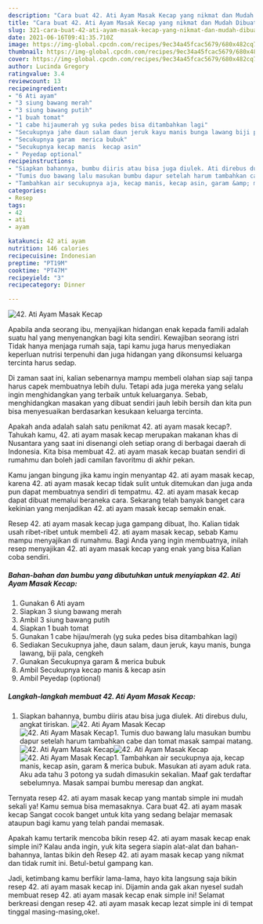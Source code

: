 ```yaml
---
description: "Cara buat 42. Ati Ayam Masak Kecap yang nikmat dan Mudah Dibuat"
title: "Cara buat 42. Ati Ayam Masak Kecap yang nikmat dan Mudah Dibuat"
slug: 321-cara-buat-42-ati-ayam-masak-kecap-yang-nikmat-dan-mudah-dibuat
date: 2021-06-16T09:41:35.710Z
image: https://img-global.cpcdn.com/recipes/9ec34a45fcac5679/680x482cq70/42-ati-ayam-masak-kecap-foto-resep-utama.jpg
thumbnail: https://img-global.cpcdn.com/recipes/9ec34a45fcac5679/680x482cq70/42-ati-ayam-masak-kecap-foto-resep-utama.jpg
cover: https://img-global.cpcdn.com/recipes/9ec34a45fcac5679/680x482cq70/42-ati-ayam-masak-kecap-foto-resep-utama.jpg
author: Lucinda Gregory
ratingvalue: 3.4
reviewcount: 13
recipeingredient:
- "6 Ati ayam"
- "3 siung bawang merah"
- "3 siung bawang putih"
- "1 buah tomat"
- "1 cabe hijaumerah yg suka pedes bisa ditambahkan lagi"
- "Secukupnya jahe daun salam daun jeruk kayu manis bunga lawang biji pala cengkeh"
- "Secukupnya garam  merica bubuk"
- "Secukupnya kecap manis  kecap asin"
- " Peyedap optional"
recipeinstructions:
- "Siapkan bahannya, bumbu diiris atau bisa juga diulek. Ati direbus dulu, angkat tiriskan."
- "Tumis duo bawang lalu masukan bumbu dapur setelah harum tambahkan cabe dan tomat masak sampai matang."
- "Tambahkan air secukupnya aja, kecap manis, kecap asin, garam &amp; merica bubuk. Masukan ati ayam aduk rata. Aku ada tahu 3 potong ya sudah dimasukin sekalian. Maaf gak terdaftar sebelumnya. Masak sampai bumbu meresap dan angkat."
categories:
- Resep
tags:
- 42
- ati
- ayam

katakunci: 42 ati ayam 
nutrition: 146 calories
recipecuisine: Indonesian
preptime: "PT19M"
cooktime: "PT47M"
recipeyield: "3"
recipecategory: Dinner

---
```



![42. Ati Ayam Masak Kecap](https://img-global.cpcdn.com/recipes/9ec34a45fcac5679/680x482cq70/42-ati-ayam-masak-kecap-foto-resep-utama.jpg)

Apabila anda seorang ibu, menyajikan hidangan enak kepada famili adalah suatu hal yang menyenangkan bagi kita sendiri. Kewajiban seorang istri Tidak hanya menjaga rumah saja, tapi kamu juga harus menyediakan keperluan nutrisi terpenuhi dan juga hidangan yang dikonsumsi keluarga tercinta harus sedap.

Di zaman  saat ini, kalian sebenarnya mampu membeli olahan siap saji tanpa harus capek membuatnya lebih dulu. Tetapi ada juga mereka yang selalu ingin menghidangkan yang terbaik untuk keluarganya. Sebab, menghidangkan masakan yang dibuat sendiri jauh lebih bersih dan kita pun bisa menyesuaikan berdasarkan kesukaan keluarga tercinta. 



Apakah anda adalah salah satu penikmat 42. ati ayam masak kecap?. Tahukah kamu, 42. ati ayam masak kecap merupakan makanan khas di Nusantara yang saat ini disenangi oleh setiap orang di berbagai daerah di Indonesia. Kita bisa membuat 42. ati ayam masak kecap buatan sendiri di rumahmu dan boleh jadi camilan favoritmu di akhir pekan.

Kamu jangan bingung jika kamu ingin menyantap 42. ati ayam masak kecap, karena 42. ati ayam masak kecap tidak sulit untuk ditemukan dan juga anda pun dapat membuatnya sendiri di tempatmu. 42. ati ayam masak kecap dapat dibuat memalui beraneka cara. Sekarang telah banyak banget cara kekinian yang menjadikan 42. ati ayam masak kecap semakin enak.

Resep 42. ati ayam masak kecap juga gampang dibuat, lho. Kalian tidak usah ribet-ribet untuk membeli 42. ati ayam masak kecap, sebab Kamu mampu menyajikan di rumahmu. Bagi Anda yang ingin membuatnya, inilah resep menyajikan 42. ati ayam masak kecap yang enak yang bisa Kalian coba sendiri.

<!--inarticleads1-->

##### Bahan-bahan dan bumbu yang dibutuhkan untuk menyiapkan 42. Ati Ayam Masak Kecap:

1. Gunakan 6 Ati ayam
1. Siapkan 3 siung bawang merah
1. Ambil 3 siung bawang putih
1. Siapkan 1 buah tomat
1. Gunakan 1 cabe hijau/merah (yg suka pedes bisa ditambahkan lagi)
1. Sediakan Secukupnya jahe, daun salam, daun jeruk, kayu manis, bunga lawang, biji pala, cengkeh
1. Gunakan Secukupnya garam &amp; merica bubuk
1. Ambil Secukupnya kecap manis &amp; kecap asin
1. Ambil  Peyedap (optional)




<!--inarticleads2-->

##### Langkah-langkah membuat 42. Ati Ayam Masak Kecap:

1. Siapkan bahannya, bumbu diiris atau bisa juga diulek. Ati direbus dulu, angkat tiriskan.
<img src="https://img-global.cpcdn.com/steps/7adf7ff1a70c820a/160x128cq70/42-ati-ayam-masak-kecap-langkah-memasak-1-foto.jpg" alt="42. Ati Ayam Masak Kecap"><img src="https://img-global.cpcdn.com/steps/5f42fd47cb845b19/160x128cq70/42-ati-ayam-masak-kecap-langkah-memasak-1-foto.jpg" alt="42. Ati Ayam Masak Kecap">1. Tumis duo bawang lalu masukan bumbu dapur setelah harum tambahkan cabe dan tomat masak sampai matang.
<img src="https://img-global.cpcdn.com/steps/1c40003af18ba6e9/160x128cq70/42-ati-ayam-masak-kecap-langkah-memasak-2-foto.jpg" alt="42. Ati Ayam Masak Kecap"><img src="https://img-global.cpcdn.com/steps/4ef5c24fb3232f0c/160x128cq70/42-ati-ayam-masak-kecap-langkah-memasak-2-foto.jpg" alt="42. Ati Ayam Masak Kecap"><img src="https://img-global.cpcdn.com/steps/21aa5acde2bbbddd/160x128cq70/42-ati-ayam-masak-kecap-langkah-memasak-2-foto.jpg" alt="42. Ati Ayam Masak Kecap">1. Tambahkan air secukupnya aja, kecap manis, kecap asin, garam &amp; merica bubuk. Masukan ati ayam aduk rata. Aku ada tahu 3 potong ya sudah dimasukin sekalian. Maaf gak terdaftar sebelumnya. Masak sampai bumbu meresap dan angkat.




Ternyata resep 42. ati ayam masak kecap yang mantab simple ini mudah sekali ya! Kamu semua bisa memasaknya. Cara buat 42. ati ayam masak kecap Sangat cocok banget untuk kita yang sedang belajar memasak ataupun bagi kamu yang telah pandai memasak.

Apakah kamu tertarik mencoba bikin resep 42. ati ayam masak kecap enak simple ini? Kalau anda ingin, yuk kita segera siapin alat-alat dan bahan-bahannya, lantas bikin deh Resep 42. ati ayam masak kecap yang nikmat dan tidak rumit ini. Betul-betul gampang kan. 

Jadi, ketimbang kamu berfikir lama-lama, hayo kita langsung saja bikin resep 42. ati ayam masak kecap ini. Dijamin anda gak akan nyesel sudah membuat resep 42. ati ayam masak kecap enak simple ini! Selamat berkreasi dengan resep 42. ati ayam masak kecap lezat simple ini di tempat tinggal masing-masing,oke!.

